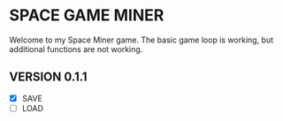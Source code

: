 # SPACE GAME MINER

Welcome to my Space Miner game. The basic game loop is working, but additional functions are not working.

## VERSION 0.1.1
- [x] SAVE
- [ ] LOAD